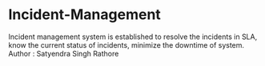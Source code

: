 # Incident-Management
Incident management system is established to resolve the incidents in SLA, know the current status of incidents, minimize the downtime of system.
<br>
Author : Satyendra Singh Rathore
